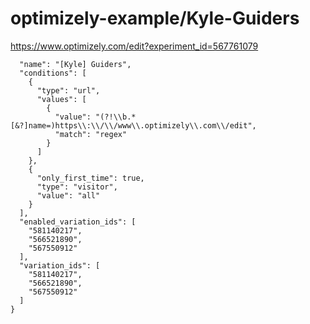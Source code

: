 optimizely-example/Kyle-Guiders
==============================

https://www.optimizely.com/edit?experiment_id=567761079

```json{
  "name": "[Kyle] Guiders",
  "conditions": [
    {
      "type": "url",
      "values": [
        {
          "value": "(?!\\b.*[&?]name=)https\\:\\/\\/www\\.optimizely\\.com\\/edit",
          "match": "regex"
        }
      ]
    },
    {
      "only_first_time": true,
      "type": "visitor",
      "value": "all"
    }
  ],
  "enabled_variation_ids": [
    "581140217",
    "566521890",
    "567550912"
  ],
  "variation_ids": [
    "581140217",
    "566521890",
    "567550912"
  ]
}
```
